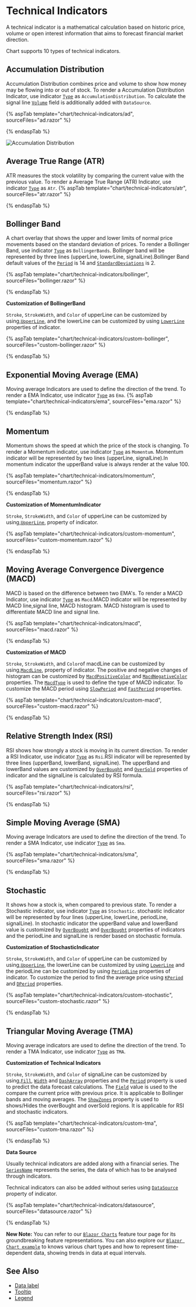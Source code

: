 <!-- markdownlint-disable MD036 -->

# Technical Indicators

A technical indicator is a mathematical calculation based on historic price, volume or open interest information
that aims to forecast financial market direction.

Chart supports 10 types of technical indicators.

## Accumulation Distribution

Accumulation Distribution combines price and volume to show how money may be flowing into or out of stock.
To render a Accumulation Distribution Indicator,
use indicator [`Type`](https://help.syncfusion.com/cr/blazor/Syncfusion.Blazor~Syncfusion.Blazor.Charts.ChartIndicator~Type.html) as `AccumulationDistribution`.
To calculate the signal line [`Volume`](https://help.syncfusion.com/cr/blazor/Syncfusion.Blazor~Syncfusion.Blazor.Charts.ChartIndicator~Volume.html) field is additionally added with `DataSource`.

{% aspTab template="chart/technical-indicators/ad", sourceFiles="ad.razor" %}

{% endaspTab %}

![Accumulation Distribution](images/technical-indicator/ad-razor.png)

## Average True Range (ATR)

ATR measures the stock volatility by comparing the current value with the
previous value. To render a Average True Range (ATR) Indicator,
use indicator [`Type`](https://help.syncfusion.com/cr/blazor/Syncfusion.Blazor~Syncfusion.Blazor.Charts.ChartIndicator~Type.html) as `Atr`.
{% aspTab template="chart/technical-indicators/atr", sourceFiles="atr.razor" %}

{% endaspTab %}

## Bollinger Band

A chart overlay that shows the upper and lower limits of normal price movements based on the standard deviation of prices.
To render a Bollinger Band, use indicator [`Type`](https://help.syncfusion.com/cr/blazor/Syncfusion.Blazor~Syncfusion.Blazor.Charts.ChartIndicator~Type.html) as `BollingerBands`.
Bollinger band will be represented by three lines (upperLine, lowerLine, signalLine).Bollinger Band
default values of the [`Period`](https://help.syncfusion.com/cr/blazor/Syncfusion.Blazor~Syncfusion.Blazor.Charts.ChartIndicator~Period.html) is 14 and
[`StandardDeviations`](https://help.syncfusion.com/cr/blazor/Syncfusion.Blazor~Syncfusion.Blazor.Charts.ChartIndicator~StandardDeviation.html) is 2.

{% aspTab template="chart/technical-indicators/bollinger", sourceFiles="bollinger.razor" %}

{% endaspTab %}

**Customization of BollingerBand**

`Stroke`, `StrokeWidth`, and `Color` of upperLine can be customized by using,[`UpperLine`](https://help.syncfusion.com/cr/blazor/Syncfusion.Blazor~Syncfusion.Blazor.Charts.ChartIndicator~UpperLine.html),
and the lowerLine can be customized by using [`LowerLine`](https://help.syncfusion.com/cr/blazor/Syncfusion.Blazor~Syncfusion.Blazor.Charts.ChartIndicator~LowerLine.html) properties of indicator.

{% aspTab template="chart/technical-indicators/custom-bollinger", sourceFiles="custom-bollinger.razor" %}

{% endaspTab %}

## Exponential Moving Average (EMA)

Moving average Indicators are used to define the direction of the trend. To render a EMA Indicator,
use indicator [`Type`](https://help.syncfusion.com/cr/blazor/Syncfusion.Blazor~Syncfusion.Blazor.Charts.ChartIndicator~Type.html) as `Ema`.
{% aspTab template="chart/technical-indicators/ema", sourceFiles="ema.razor" %}

{% endaspTab %}

## Momentum

Momentum shows the speed at which the price of the stock is changing. To render a Momentum indicator, use indicator
[`Type`](https://help.syncfusion.com/cr/blazor/Syncfusion.Blazor~Syncfusion.Blazor.Charts.ChartIndicator~Type.html) as `Momentum`. Momentum indicator will be represented by two lines (upperLine,
signalLine).In momentum indicator the upperBand value is always render at the value 100.

{% aspTab template="chart/technical-indicators/momentum", sourceFiles="momentum.razor" %}

{% endaspTab %}

**Customization of MomentumIndicator**

`Stroke`, `StrokeWidth`, and `Color` of upperLine can be customized by using,[`UpperLine`](https://help.syncfusion.com/cr/blazor/Syncfusion.Blazor~Syncfusion.Blazor.Charts.ChartIndicator~UpperLine.html),
property of indicator.

{% aspTab template="chart/technical-indicators/custom-momentum", sourceFiles="custom-momentum.razor" %}

{% endaspTab %}

## Moving Average Convergence Divergence (MACD)

MACD is based on the difference between two EMA's. To render a MACD Indicator, use indicator [`Type`](https://help.syncfusion.com/cr/blazor/Syncfusion.Blazor~Syncfusion.Blazor.Charts.ChartIndicator~Type.html) as
`Macd`.MACD indicator will be represented
by MACD line,signal line, MACD histogram. MACD histogram is used to differentiate MACD line and signal line.

{% aspTab template="chart/technical-indicators/macd", sourceFiles="macd.razor" %}

{% endaspTab %}

**Customization of MACD**

`Stroke`, `StrokeWidth`, and `Color`of macdLine can be customized by using,[`MacdLine`](https://help.syncfusion.com/cr/blazor/Syncfusion.Blazor~Syncfusion.Blazor.Charts.ChartIndicator~MacdLine.html),
property of indicator. The positive and negative changes of histogram can be customized by [`MacdPositiveColor`](https://help.syncfusion.com/cr/blazor/Syncfusion.Blazor~Syncfusion.Blazor.Charts.ChartIndicator~MacdPositiveColor.html)
and [`MacdNegativeColor`](https://help.syncfusion.com/cr/blazor/Syncfusion.Blazor~Syncfusion.Blazor.Charts.ChartIndicator~MacdNegativeColor.html) properties.
The [`MacdType`](https://help.syncfusion.com/cr/blazor/Syncfusion.Blazor~Syncfusion.Blazor.Charts.ChartIndicator~MacdType.html) is used to define the type of
MACD indicator. To customize the MACD period using [`SlowPeriod`](https://help.syncfusion.com/cr/blazor/Syncfusion.Blazor~Syncfusion.Blazor.Charts.ChartIndicator~SlowPeriod.html) and [`FastPeriod`](https://help.syncfusion.com/cr/blazor/Syncfusion.Blazor~Syncfusion.Blazor.Charts.ChartIndicator~FastPeriod.html)
properties.

{% aspTab template="chart/technical-indicators/custom-macd", sourceFiles="custom-macd.razor" %}

{% endaspTab %}

## Relative Strength Index (RSI)

RSI shows how strongly a stock is moving in its current direction. To render a RSI Indicator, use
indicator [`Type`](https://help.syncfusion.com/cr/blazor/Syncfusion.Blazor~Syncfusion.Blazor.Charts.ChartIndicator~Type.html) as `Rsi`.RSI indicator will be represented
by three lines (upperBand, lowerBand, signalLine). The upperBand and lowerBand values are customized by
[`OverBought`](https://help.syncfusion.com/cr/blazor/Syncfusion.Blazor~Syncfusion.Blazor.Charts.ChartIndicator~OverBought.html)
and [`OverSold`](https://help.syncfusion.com/cr/blazor/Syncfusion.Blazor~Syncfusion.Blazor.Charts.ChartIndicator~OverSold.html)
properties of indicator and the signalLine is calculated by RSI formula.

{% aspTab template="chart/technical-indicators/rsi", sourceFiles="rsi.razor" %}

{% endaspTab %}

## Simple Moving Average (SMA)

Moving average Indicators are used to define the direction of the trend. To render a SMA Indicator,
use indicator [`Type`](https://help.syncfusion.com/cr/blazor/Syncfusion.Blazor~Syncfusion.Blazor.Charts.ChartIndicator~Type.html) as
`Sma`.

{% aspTab template="chart/technical-indicators/sma", sourceFiles="sma.razor" %}

{% endaspTab %}

## Stochastic

It shows how a stock is, when compared to previous state. To render a Stochastic indicator,
use indicator [`Type`](https://help.syncfusion.com/cr/blazor/Syncfusion.Blazor~Syncfusion.Blazor.Charts.ChartIndicator~Type.html) as `Stochastic`.
stochastic indicator will be represented by four lines (upperLine, lowerLine, periodLine, signalLine).
In stochastic indicator the upperBand value and lowerBand value is customized by [`OverBought`](https://help.syncfusion.com/cr/blazor/Syncfusion.Blazor~Syncfusion.Blazor.Charts.ChartIndicator~OverBought.html)
and [`OverBought`](https://help.syncfusion.com/cr/blazor/Syncfusion.Blazor~Syncfusion.Blazor.Charts.ChartIndicator~OverBought.html) properties of indicators and the periodLine and
signalLine is render based on stochastic formula.

**Customization of StochasticIndicator**

`Stroke`, `StrokeWidth`, and `Color` of upperLine can be customized by using,[`UpperLine`](https://help.syncfusion.com/cr/blazor/Syncfusion.Blazor~Syncfusion.Blazor.Charts.ChartIndicator~UpperLine.html),
the lowerLine can be customized by using [`LowerLine`](https://help.syncfusion.com/cr/blazor/Syncfusion.Blazor~Syncfusion.Blazor.Charts.ChartIndicator~LowerLine.html)
and the periodLine can be customized by using [`PeriodLine`](https://help.syncfusion.com/cr/blazor/Syncfusion.Blazor~Syncfusion.Blazor.Charts.ChartIndicator~PeriodLine.html)
properties of indicator. To customize the period to find the average price
using [`KPeriod`](https://help.syncfusion.com/cr/blazor/Syncfusion.Blazor~Syncfusion.Blazor.Charts.ChartIndicator~KPeriod.html)
and [`DPeriod`](https://help.syncfusion.com/cr/blazor/Syncfusion.Blazor~Syncfusion.Blazor.Charts.ChartIndicator~DPeriod.html)
properties.

{% aspTab template="chart/technical-indicators/custom-stochastic", sourceFiles="custom-stochastic.razor" %}

{% endaspTab %}

## Triangular Moving Average (TMA)

Moving average indicators are used to define the direction of the trend. To render a TMA Indicator,
use indicator [`Type`](https://help.syncfusion.com/cr/blazor/Syncfusion.Blazor~Syncfusion.Blazor.Charts.ChartIndicator~Type.html) as
`TMA`.

**Customization of Technical Indicators**

`Stroke`, `StrokeWidth`, and `Color` of signalLine can be customized by using,[`Fill`](https://help.syncfusion.com/cr/blazor/Syncfusion.Blazor~Syncfusion.Blazor.Charts.ChartIndicator~Fill.html),
[`Width`](https://help.syncfusion.com/cr/blazor/Syncfusion.Blazor~Syncfusion.Blazor.Charts.ChartIndicator~Width.html)
and [`DashArray`](https://help.syncfusion.com/cr/blazor/Syncfusion.Blazor~Syncfusion.Blazor.Charts.ChartIndicator~DashArray.html)
properties and the [`Period`](https://help.syncfusion.com/cr/blazor/Syncfusion.Blazor~Syncfusion.Blazor.Charts.ChartIndicator~Period.html)
property is used to predict the data forecast calculations. The [`Field`](https://help.syncfusion.com/cr/blazor/Syncfusion.Blazor~Syncfusion.Blazor.Charts.ChartIndicator~Field.html)
value is used to the compare the current price with previous price. It is applicable to Bollinger bands and moving
averages. The [`ShowZones`](https://help.syncfusion.com/cr/blazor/Syncfusion.Blazor~Syncfusion.Blazor.Charts.ChartIndicator~ShowZones.html)
property is used to shows/Hides the overBought and overSold regions. It is applicable for RSI and stochastic indicators.

{% aspTab template="chart/technical-indicators/custom-tma", sourceFiles="custom-tma.razor" %}

{% endaspTab %}

**Data Source**

Usually technical indicators are added along with a financial series. The [`SeriesName`](https://help.syncfusion.com/cr/blazor/Syncfusion.Blazor~Syncfusion.Blazor.Charts.ChartIndicator~SeriesName.html)
represents the series, the data of which has to be analysed through indicators.

Technical indicators can also be added without series using [`DataSource`](https://help.syncfusion.com/cr/blazor/Syncfusion.Blazor~Syncfusion.Blazor.Charts.ChartIndicator~DataSource.html) property of indicator.

{% aspTab template="chart/technical-indicators/datasource", sourceFiles="datasource.razor" %}

{% endaspTab %}

**New Note:** You can refer to our [`Blazor Charts`](https://www.syncfusion.com/blazor-components/blazor-charts) feature tour page for its groundbreaking feature representations. You can also explore our [`Blazor Chart example`](https://blazor.syncfusion.com/demos/chart/line?theme=bootstrap4) to knows various chart types and how to represent time-dependent data, showing trends in data at equal intervals.

## See Also

* [Data label](./data-labels)
* [Tooltip](./tool-tip)
* [Legend](./legend)